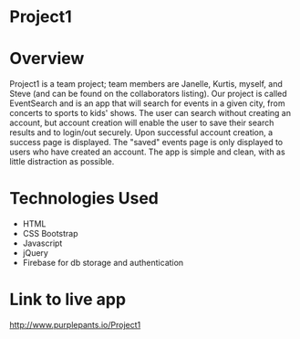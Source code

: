 # Project1

# Overview
Project1 is a team project; team members are Janelle, Kurtis, myself, and Steve (and can be found on the collaborators listing). Our project is called EventSearch and is an app that will search for events in a given city, from concerts to sports to kids' shows. The user can search without creating an account, but account creation will enable the user to save their search results and to login/out securely. Upon successful account creation, a success page is displayed. The "saved" events page is only displayed to users who have created an account. The app is simple and clean, with as little distraction as possible.

# Technologies Used
* HTML
* CSS Bootstrap
* Javascript
* jQuery
* Firebase for db storage and authentication

# Link to live app
http://www.purplepants.io/Project1
